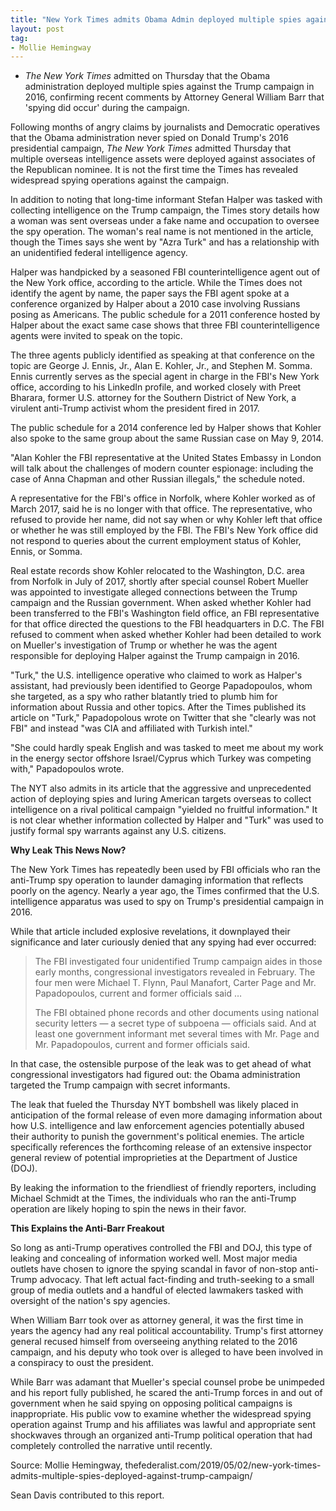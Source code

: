 ```yaml
---
title: "New York Times admits Obama Admin deployed multiple spies against Trump campaign in 2016"
layout: post
tag:
- Mollie Hemingway
---
```


- *The New York Times* admitted on Thursday that the Obama administration deployed multiple spies against the Trump campaign in 2016, confirming recent comments by Attorney General William Barr that 'spying did occur' during the campaign.

Following months of angry claims by journalists and Democratic operatives that the Obama administration never spied on Donald Trump's 2016 presidential campaign, *The New York Times* admitted Thursday that multiple overseas intelligence assets were deployed against associates of the Republican nominee. It is not the first time the Times has revealed widespread spying operations against the campaign.

In addition to noting that long-time informant Stefan Halper was tasked with collecting intelligence on the Trump campaign, the Times story details how a woman was sent overseas under a fake name and occupation to oversee the spy operation. The woman's real name is not mentioned in the article, though the Times says she went by "Azra Turk" and has a relationship with an unidentified federal intelligence agency.

Halper was handpicked by a seasoned FBI counterintelligence agent out of the New York office, according to the article. While the Times does not identify the agent by name, the paper says the FBI agent spoke at a conference organized by Halper about a 2010 case involving Russians posing as Americans. The public schedule for a 2011 conference hosted by Halper about the exact same case shows that three FBI counterintelligence agents were invited to speak on the topic.

The three agents publicly identified as speaking at that conference on the topic are George J. Ennis, Jr., Alan E. Kohler, Jr., and Stephen M. Somma. Ennis currently serves as the special agent in charge in the FBI's New York office, according to his LinkedIn profile, and worked closely with Preet Bharara, former U.S. attorney for the Southern District of New York, a virulent anti-Trump activist whom the president fired in 2017.

The public schedule for a 2014 conference led by Halper shows that Kohler also spoke to the same group about the same Russian case on May 9, 2014.

"Alan Kohler the FBI representative at the United States Embassy in London will talk about the challenges of modern counter espionage: including the case of Anna Chapman and other Russian illegals," the schedule noted.

A representative for the FBI's office in Norfolk, where Kohler worked as of March 2017, said he is no longer with that office. The representative, who refused to provide her name, did not say when or why Kohler left that office or whether he was still employed by the FBI. The FBI's New York office did not respond to queries about the current employment status of Kohler, Ennis, or Somma.

Real estate records show Kohler relocated to the Washington, D.C. area from Norfolk in July of 2017, shortly after special counsel Robert Mueller was appointed to investigate alleged connections between the Trump campaign and the Russian government. When asked whether Kohler had been transferred to the FBI's Washington field office, an FBI representative for that office directed the questions to the FBI headquarters in D.C. The FBI refused to comment when asked whether Kohler had been detailed to work on Mueller's investigation of Trump or whether he was the agent responsible for deploying Halper against the Trump campaign in 2016.

"Turk," the U.S. intelligence operative who claimed to work as Halper's assistant, had previously been identified to George Papadopoulos, whom she targeted, as a spy who rather blatantly tried to plumb him for information about Russia and other topics. After the Times published its article on "Turk," Papadopolous wrote on Twitter that she "clearly was not FBI" and instead "was CIA and affiliated with Turkish intel."

"She could hardly speak English and was tasked to meet me about my work in the energy sector offshore Israel/Cyprus which Turkey was competing with," Papadopoulos wrote.

The NYT also admits in its article that the aggressive and unprecedented action of deploying spies and luring American targets overseas to collect intelligence on a rival political campaign "yielded no fruitful information." It is not clear whether information collected by Halper and "Turk" was used to justify formal spy warrants against any U.S. citizens.

**Why Leak This News Now?**

The New York Times has repeatedly been used by FBI officials who ran the anti-Trump spy operation to launder damaging information that reflects poorly on the agency. Nearly a year ago, the Times confirmed that the U.S. intelligence apparatus was used to spy on Trump's presidential campaign in 2016.

While that article included explosive revelations, it downplayed their significance and later curiously denied that any spying had ever occurred:

> The FBI investigated four unidentified Trump campaign aides in those early months, congressional investigators revealed in February. The four men were Michael T. Flynn, Paul Manafort, Carter Page and Mr. Papadopoulos, current and former officials said …
>
> The FBI obtained phone records and other documents using national security letters — a secret type of subpoena — officials said. And at least one government informant met several times with Mr. Page and Mr. Papadopoulos, current and former officials said.

In that case, the ostensible purpose of the leak was to get ahead of what congressional investigators had figured out: the Obama administration targeted the Trump campaign with secret informants.

The leak that fueled the Thursday NYT bombshell was likely placed in anticipation of the formal release of even more damaging information about how U.S. intelligence and law enforcement agencies potentially abused their authority to punish the government's political enemies. The article specifically references the forthcoming release of an extensive inspector general review of potential improprieties at the Department of Justice (DOJ).

By leaking the information to the friendliest of friendly reporters, including Michael Schmidt at the Times, the individuals who ran the anti-Trump operation are likely hoping to spin the news in their favor.

**This Explains the Anti-Barr Freakout**

So long as anti-Trump operatives controlled the FBI and DOJ, this type of leaking and concealing of information worked well. Most major media outlets have chosen to ignore the spying scandal in favor of non-stop anti-Trump advocacy. That left actual fact-finding and truth-seeking to a small group of media outlets and a handful of elected lawmakers tasked with oversight of the nation's spy agencies.

When William Barr took over as attorney general, it was the first time in years the agency had any real political accountability. Trump's first attorney general recused himself from overseeing anything related to the 2016 campaign, and his deputy who took over is alleged to have been involved in a conspiracy to oust the president.

While Barr was adamant that Mueller's special counsel probe be unimpeded and his report fully published, he scared the anti-Trump forces in and out of government when he said spying on opposing political campaigns is inappropriate. His public vow to examine whether the widespread spying operation against Trump and his affiliates was lawful and appropriate sent shockwaves through an organized anti-Trump political operation that had completely controlled the narrative until recently.

Source: Mollie Hemingway, thefederalist.com/2019/05/02/new-york-times-admits-multiple-spies-deployed-against-trump-campaign/

Sean Davis contributed to this report.

